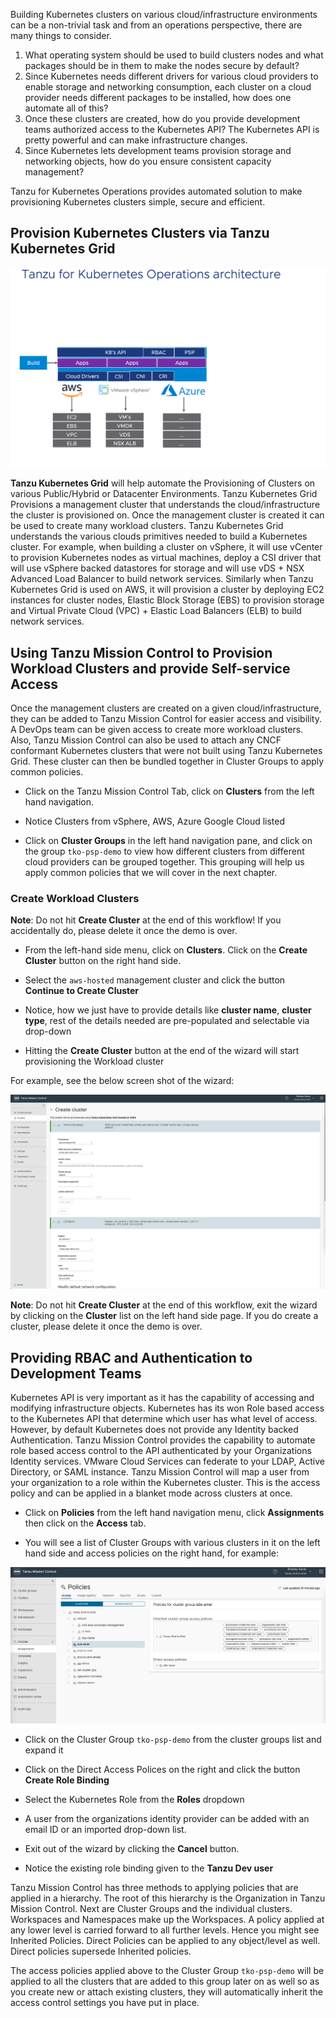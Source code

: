 Building Kubernetes clusters on various cloud/infrastructure environments can be a non-trivial task and from an operations perspective, there are many things to consider.

1. What operating system should be used to build clusters nodes and what packages should be in them to make the nodes secure by default?
2. Since Kubernetes needs different drivers for various cloud providers to enable storage and networking consumption, each cluster on a cloud provider needs different packages to be installed, how does one automate all of this?
3. Once these clusters are created, how do you provide development teams authorized access to the Kubernetes API? The Kubernetes API is pretty powerful and can make infrastructure changes.
4. Since Kubernetes lets development teams provision storage and networking objects, how do you ensure consistent capacity management?

Tanzu for Kubernetes Operations provides automated solution to make provisioning Kubernetes clusters simple, secure and efficient.

## Provision Kubernetes Clusters via Tanzu Kubernetes Grid

![Tanzu Kubernetes Build](../images/day1-build.png)

**Tanzu Kubernetes Grid** will help automate the Provisioning of Clusters on various Public/Hybrid or Datacenter Environments. Tanzu Kubernetes Grid Provisions a management cluster that understands the cloud/infrastructure the cluster is provisioned on. Once the management cluster is created it can be used to create many workload clusters. Tanzu Kubernetes Grid understands the various clouds primitives needed to build a Kubernetes cluster. For example, when building a cluster on vSphere, it will use vCenter to provision Kubernetes nodes as virtual machines, deploy a CSI driver that will use vSphere backed datastores for storage and will use vDS + NSX Advanced Load Balancer to build network services. Similarly when Tanzu Kubernetes Grid is used on AWS, it will provision a cluster by deploying EC2 instances for cluster nodes, Elastic Block Storage (EBS) to provision storage and Virtual Private Cloud (VPC) + Elastic Load Balancers (ELB) to build network services.

## Using Tanzu Mission Control to Provision Workload Clusters and provide Self-service Access

Once the management clusters are created on a given cloud/infrastructure, they can be added to Tanzu Mission Control for easier access and visibility. A DevOps team can be given access to create more workload clusters. Also, Tanzu Mission Control can also be used to attach any CNCF conformant Kubernetes clusters that were not built using Tanzu Kubernetes Grid. These cluster can then be bundled together in Cluster Groups to apply common policies.

- Click on the Tanzu Mission Control Tab, click on **Clusters** from the left hand navigation.

- Notice Clusters from vSphere, AWS, Azure Google Cloud listed

- Click on **Cluster Groups** in the left hand navigation pane, and click on the group `tko-psp-demo` to view how different clusters from different cloud providers can be grouped together. This grouping will help us apply common policies that we will cover in the next chapter.

### Create Workload Clusters

**Note**: Do not hit **Create Cluster** at the end of this workflow!  If you accidentally do, please delete it once the demo is over.

- From the left-hand side menu, click on **Clusters**. Click on the **Create Cluster** button on the right hand side.

- Select the `aws-hosted` management cluster and click the button **Continue to Create Cluster**

- Notice, how we just have to provide details like **cluster name**, **cluster type**, rest of the details needed are pre-populated and selectable via drop-down

- Hitting the **Create Cluster** button at the end of the wizard will start provisioning the Workload cluster

For example, see the below screen shot of the wizard:

![Cluster Create](../images/aws-cluster-create.png)

**Note**: Do not hit **Create Cluster** at the end of this workflow, exit the wizard by clicking on the **Cluster** list on the left hand side page. If you do create a cluster, please delete it once the demo is over.

## Providing RBAC and Authentication to Development Teams

 Kubernetes API is very important as it has the capability of accessing and modifying infrastructure objects. Kubernetes has its won Role based access to the Kubernetes API that determine which user has what level of access. However, by default Kubernetes does not provide any Identity backed Authentication. Tanzu Mission Control provides the capability to automate role based access control to the API authenticated by your Organizations Identity services. VMware Cloud Services can federate to your LDAP, Active Directory, or SAML instance. Tanzu Mission Control will map a user from your organization to a role within the Kubernetes cluster. This is the access policy and can be applied in a blanket mode across clusters at once.

- Click on **Policies** from the left hand navigation menu, click **Assignments** then click on the **Access** tab.

- You will see a list of Cluster Groups with various clusters in it on the left hand side and access policies on the right hand, for example:

![Cluster Access Policy](../images/access-rbac.png)

- Click on the Cluster Group `tko-psp-demo` from the cluster groups list and expand it

- Click on the Direct Access Polices on the right and click the button **Create Role Binding**

- Select the Kubernetes Role from the **Roles** dropdown

- A user from the organizations identity provider can be added with an email ID or an imported drop-down list.

- Exit out of the wizard by clicking the **Cancel** button.

- Notice the existing role binding given to the **Tanzu Dev user**

Tanzu Mission Control has three methods to applying policies that are applied in a hierarchy. The root of this hierarchy is the Organization in Tanzu Mission Control. Next are Cluster Groups and the individual clusters. Workspaces and Namespaces make up the Workspaces. A policy applied at any lower level is carried forward to all further levels. Hence you might see Inherited Policies. Direct Policies can be applied to any object/level as well. Direct policies supersede Inherited policies.

The access policies applied above to the Cluster Group `tko-psp-demo` will be applied to all the clusters that are added to this group later on as well so as you create new or attach existing clusters, they will automatically inherit the access control settings you have put in place.

